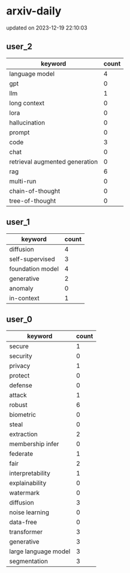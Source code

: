 # arxiv-daily
updated on 2023-12-19 22:10:03
## user_2
| keyword | count |
| - | - |
| language model | 4 |
| gpt | 0 |
| llm | 1 |
| long context | 0 |
| lora | 0 |
| hallucination | 0 |
| prompt | 0 |
| code | 3 |
| chat | 0 |
| retrieval augmented generation | 0 |
| rag | 6 |
| multi-run | 0 |
| chain-of-thought | 0 |
| tree-of-thought | 0 |
## user_1
| keyword | count |
| - | - |
| diffusion | 4 |
| self-supervised | 3 |
| foundation model | 4 |
| generative | 2 |
| anomaly | 0 |
| in-context | 1 |
## user_0
| keyword | count |
| - | - |
| secure | 1 |
| security | 0 |
| privacy | 1 |
| protect | 0 |
| defense | 0 |
| attack | 1 |
| robust | 6 |
| biometric | 0 |
| steal | 0 |
| extraction | 2 |
| membership infer | 0 |
| federate | 1 |
| fair | 2 |
| interpretability | 1 |
| explainability | 0 |
| watermark | 0 |
| diffusion | 3 |
| noise learning | 0 |
| data-free | 0 |
| transformer | 3 |
| generative | 3 |
| large language model | 3 |
| segmentation | 3 |
